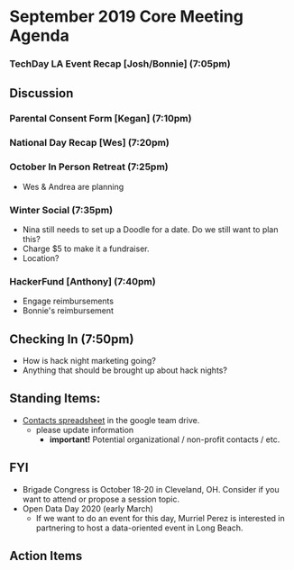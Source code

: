 # September 2019 Core Meeting Agenda

### TechDay LA Event Recap [Josh/Bonnie] (7:05pm)

## Discussion

### Parental Consent Form [Kegan] (7:10pm)

### National Day Recap [Wes] (7:20pm)

### October In Person Retreat (7:25pm)

- Wes & Andrea are planning

### Winter Social (7:35pm)

- Nina still needs to set up a Doodle for a date. Do we still want to plan this?
- Charge $5 to make it a fundraiser.
- Location?

### HackerFund [Anthony] (7:40pm)

- Engage reimbursements
- Bonnie's reimbursement

## Checking In (7:50pm)

* How is hack night marketing going?
* Anything that should be brought up about hack nights?

## Standing Items:

* [Contacts spreadsheet](https://docs.google.com/spreadsheets/d/1hb25B49UVwi87mXBA420q1vDS5pJJvR8AGfI9G9PNc0/) 
in the google team drive.
  * please update information
    * **important!** Potential organizational / non-profit contacts / etc.

## FYI

* Brigade Congress is October 18-20 in Cleveland, OH. Consider if you want to attend or propose a session topic.
* Open Data Day 2020 (early March)
  * If we want to do an event for this day, Murriel Perez is interested in partnering to host a data-oriented event in Long Beach.

## Action Items
